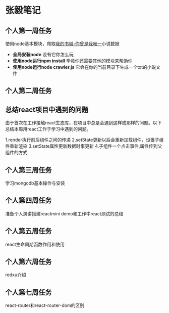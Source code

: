 # 张毅笔记

## 个人第一周任务

使用node基本模块，爬取[我的书城-你曾是我唯一](http://wodeshucheng.com/book_11473/)小说数据
 
- **全局安装node** 没有它你怎么玩
- **使用node运行npm install**   毕竟你还需要其他的模块来帮助你
- **使用node运行node crawler.js**  它会在你的当前目录下生成一个txt的小说文件 


## 个人第二周任务

## 总结react项目中遇到的问题

由于首次在工作接触react生态库，在项目中总是会遇到这样或那样的问题。以下总结本周用react工作于学习中遇到的问题。

1.render执行前后组件之间的传递
2.setState更新以后会重新加载组件，设置子组件重新渲染
3.setState属性更新数据时事更新
4.子组件一个点击事件,属性传到父组件的方式

## 个人第三周任务

学习mongodb基本操作与安装

## 个人第四周任务

准备个人演讲搭建reactmini demo和工作中react测试的总结

## 个人第五周任务

react生命周期函数作用和使用

## 个人第六周任务

redxu介绍


## 个人第七周任务

react-router和react-router-dom的区别






